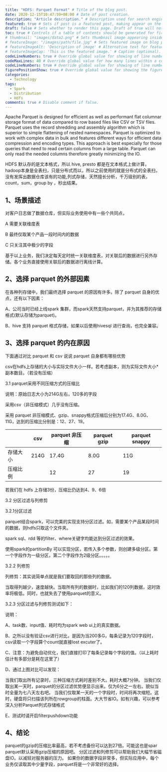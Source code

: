 ```yaml
---
title: "HDFS: Parquet Format" # Title of the blog post.
date: 2020-12-15T10:47:59+08:00 # Date of post creation.
description: "Article description." # Description used for search engine.
featured: true # Sets if post is a featured post, making appear on the home page side bar.
draft: false # Sets whether to render this page. Draft of true will not be rendered.
toc: true # Controls if a table of contents should be generated for first-level links automatically.
# thumbnail: "images/data2.png" # Sets thumbnail image appearing inside card on homepage.
# featureImage: "/images/path/file.jpg" # Sets featured image on blog post.
# featureImageAlt: 'Description of image' # Alternative text for featured image.
# featureImageCap: 'This is the featured image.' # Caption (optional).
codeLineNumbers: true # Override global value for showing of line numbers within code block.
codeMaxLines: 40 # Override global value for how many lines within a code block before auto-collapsing.
codeLineNumbers: true # Override global value for showing of line numbers within code block.
figurePositionShow: true # Override global value for showing the figure label.
categories:
  - Technology
tags:
  - Spark
  - Distribution
  - Hdfs
comments: true # Disable comment if false.
---
```


Apache Parquet is designed for efficient as well as performant flat columnar storage format of data compared to row based files like CSV or TSV files. Parquet uses the record shredding and assembly algorithm which is superior to simple flattening of nested namespaces. Parquet is optimized to work with complex data in bulk and features different ways for efficient data compression and encoding types. This approach is best especially for those queries that need to read certain columns from a large table. Parquet can only read the needed columns therefore greatly minimizing the IO.

<!--more-->

HDFS 默认存的是文本格式，所以 hive, presto 都是在文本格式上做计算，hadoop本身是全表扫，只是分布式而以，所以之前使用的就是分布式的全表扫，没有发挥出数据仓库该有的功能,列式存储，天然擅长分析，千万级别的表，count，sum，group by ，秒出结果。

## 1、场景描述

对客户日志做了数据仓库，但实际业务使用中有一些个共同点，

A  需要关联维度表

B  最终仅取某个产品一段时间内的数据

C 只关注其中极少的字段

基于以上业务，我们决定每天定时统一关联维度表，对关联后的数据进行另外存储。各个业务直接使用关联后的数据进行离线计算。

## 2、选择 parquet 的外部因素

在各种列存储中，我们最终选择 parquet 的原因有许多。除了 parquet 自身的优点，还有以下因素：

A、公司当时已经上线spark 集群，而spark天然支持parquet，并为其推荐的存储格式(默认存储为parquet)。

B、hive 支持 parquet 格式存储，如果以后使用hivesql 进行查询，也完全兼容。

## 3、选择 parquet 的内在原因

下面通过对比 parquet 和 csv 说说 parquet 自身都有哪些优势

csv在hdfs上存储的大小与实际文件大小一样。若考虑副本，则为实际文件大小*副本数目。（若没有压缩）

3.1 parquet采用不同压缩方式的压缩比

说明：原始日志大小为214G左右，120多的字段

采用csv（非压缩模式）几乎没有压缩。

采用 parquet 非压缩模式、gzip、snappy格式压缩后分别为17.4G、8.0G、11G，达到的压缩比分别是：12、27、19。

|          | csv  | parquet 非压缩 | parquet gzip | parquet snappy |
| -------- | ---- | -------------- | ------------ | -------------- |
| 存储大小 | 214G | 17.4G          | 8.0G         | 11G            |
| 压缩比例 |      | 12             | 27           | 19             |

若我们在 hdfs 上存储3份，压缩比仍达到4、9、6倍

3.2 分区过滤与列修剪

3.2.1分区过滤

parquet结合spark，可以完美的实现支持分区过滤。如，需要某个产品某段时间的数据，则hdfs只取这个文件夹。

spark sql、rdd 等的filter、where关键字均能达到分区过滤的效果。

使用spark的partitionBy 可以实现分区，若传入多个参数，则创建多级分区。第一个字段作为一级分区，第二个字段作为2级分区。。。。。

3.2.2 列修剪

列修剪：其实说简单点就是我们要取回的那些列的数据。

当取得列越少，速度越快。当取所有列的数据时，比如我们的120列数据，这时效率将极低。同时，也就失去了使用parquet的意义。

3.2.3 分区过滤与列修剪测试如下：


说明：

A、task数、input值、耗时均为spark web ui上的真实数据。

B、之所以没有验证csv进行对比，是因为当200多G，每条记录为120字段时，csv读取一个字段算个count就直接lost excuter了。

C、注意：为避免自动优化，我们直接打印了每条记录每个字段的值。（以上耗时估计有多部分是耗在这里了）

D、通过上图对比可以发现：

当我们取出所有记录时，三种压缩方式耗时差别不大。耗时大概7分钟。
当我们仅取出某一天时，parquet的分区过滤优势便显示出来。仅为6分之一左右。貌似当时全量为七八天左右吧。
当我们仅取某一天的一个字段时，时间将再次缩短。这时，硬盘将只扫描该列所在rowgroup的柱面。大大节省IO。如有兴趣，可以参考 深入分析Parquet列式存储格式

E、测试时请开启filterpushdown功能

## 4、结论

parquet的gzip的压缩比率最高，若不考虑备份可以达到27倍。可能这也是spar parquet默认采用gzip压缩的原因吧。
分区过滤和列修剪可以帮助我们大幅节省磁盘IO。以减轻对服务器的压力。
如果你的数据字段非常多，但实际应用中，每个业务仅读取其中少量字段，parquet将是一个非常好的选择。
